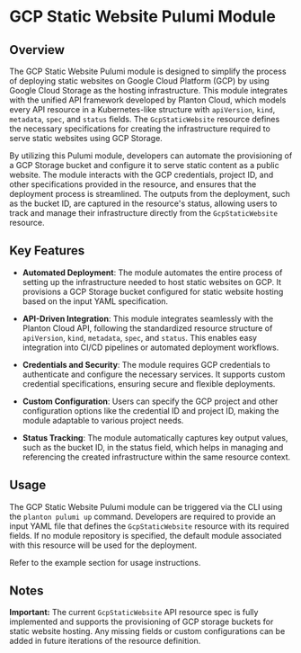 # GCP Static Website Pulumi Module

## Overview

The GCP Static Website Pulumi module is designed to simplify the process of deploying static websites on Google Cloud Platform (GCP) by using Google Cloud Storage as the hosting infrastructure. This module integrates with the unified API framework developed by Planton Cloud, which models every API resource in a Kubernetes-like structure with `apiVersion`, `kind`, `metadata`, `spec`, and `status` fields. The `GcpStaticWebsite` resource defines the necessary specifications for creating the infrastructure required to serve static websites using GCP Storage.

By utilizing this Pulumi module, developers can automate the provisioning of a GCP Storage bucket and configure it to serve static content as a public website. The module interacts with the GCP credentials, project ID, and other specifications provided in the resource, and ensures that the deployment process is streamlined. The outputs from the deployment, such as the bucket ID, are captured in the resource's status, allowing users to track and manage their infrastructure directly from the `GcpStaticWebsite` resource.

## Key Features

- **Automated Deployment**: The module automates the entire process of setting up the infrastructure needed to host static websites on GCP. It provisions a GCP Storage bucket configured for static website hosting based on the input YAML specification.
  
- **API-Driven Integration**: This module integrates seamlessly with the Planton Cloud API, following the standardized resource structure of `apiVersion`, `kind`, `metadata`, `spec`, and `status`. This enables easy integration into CI/CD pipelines or automated deployment workflows.

- **Credentials and Security**: The module requires GCP credentials to authenticate and configure the necessary services. It supports custom credential specifications, ensuring secure and flexible deployments.

- **Custom Configuration**: Users can specify the GCP project and other configuration options like the credential ID and project ID, making the module adaptable to various project needs.

- **Status Tracking**: The module automatically captures key output values, such as the bucket ID, in the status field, which helps in managing and referencing the created infrastructure within the same resource context.

## Usage

The GCP Static Website Pulumi module can be triggered via the CLI using the `planton pulumi up` command. Developers are required to provide an input YAML file that defines the `GcpStaticWebsite` resource with its required fields. If no module repository is specified, the default module associated with this resource will be used for the deployment.

Refer to the example section for usage instructions.

## Notes

**Important:** The current `GcpStaticWebsite` API resource spec is fully implemented and supports the provisioning of GCP storage buckets for static website hosting. Any missing fields or custom configurations can be added in future iterations of the resource definition.

